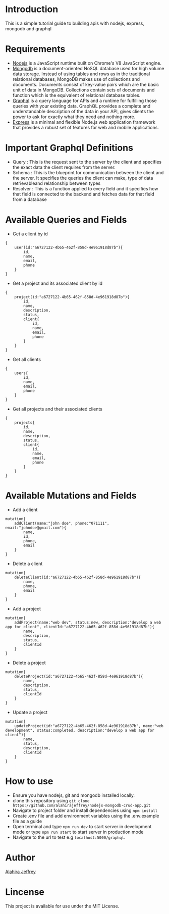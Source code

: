 # Introduction
This is a simple tutorial guide to building apis with nodejs, express, mongodb and graphql

# Requirements
- [Nodejs](https://nodejs.org/en/) is a JavaScript runtime built on Chrome's V8 JavaScript engine.
- [Mongodb](https://www.mongodb.com/try/download/community) is a document-oriented NoSQL database used for high volume data storage. Instead of using tables and rows as in the traditional relational databases, MongoDB makes use of collections and documents. Documents consist of key-value pairs which are the basic unit of data in MongoDB. Collections contain sets of documents and function which is the equivalent of relational database tables.
- [Graphql](https://graphql.org/) is a query language for APIs and a runtime for fulfilling those queries with your existing data. GraphQL provides a complete and understandable description of the data in your API, gives clients the power to ask for exactly what they need and nothing more.
- [Express](https://expressjs.com/) is a minimal and flexible Node.js web application framework that provides a robust set of features for web and mobile applications.

# Important Graphql Definitions
- Query : This is the request sent to the server by the client and specifies the exact data the client requires from the server.
- Schema : This is the blueprint for communication between the client and the server. It specifies the queries the client can make, type of data retrievableand relationship between types
- Resolver : This is a function applied to every field and it specifies how that field is connected to the backend and fetches data for that field from a database

# Available Queries and Fields
- Get a client by id
```
{
    user(id:"a6727122-4b65-462f-858d-4e961918d87b"){
        id,
        name,
        email,
        phone
    }
}
```
- Get a project and its associated client by id
```
{
    project(id:"a6727122-4b65-462f-858d-4e961918d87b"){
        id,
        name,
        description,
        status,
        client{
            id,
            name,
            email,
            phone
        }
    }
}
```
- Get all clients
```
{
    users{
        id,
        name,
        email,
        phone
    }
}
```
- Get all projects and their associated clients
```
{
    projects{
        id,
        name,
        description,
        status,
        client{
            id,
            name,
            email,
            phone
        }
    }
}
```


# Available Mutations and Fields
- Add a client
```
mutation{
    addClient(name:"john doe", phone:"071111", email:"johndoe@gmail.com"){
        name,
        id,
        phone,
        email
    }
}
```
- Delete a client
```
mutation{
    deleteClient(id:"a6727122-4b65-462f-858d-4e961918d87b"){
        name,
        phone,
        email
    }
}
```
- Add a project
```
mutation{
    addProject(name:"web dev", status:new, description:"develop a web app for client", clientId:"a6727122-4b65-462f-858d-4e961918d87b"){
        name,
        description,
        status,
        clientId
    }
}
```
- Delete a project
```
mutation{
    deleteProject(id:"a6727122-4b65-462f-858d-4e961918d87b"){
        name,
        description,
        status,
        clientId
    }
}
```
- Update a project
```
mutation{
    updateProject(id:"a6727122-4b65-462f-858d-4e961918d87b", name:"web development", status:completed, description:"develop a web app for client"){
        name,
        status,
        description,
        clientId
    }
}
```
# How to use
- Ensure you have nodejs, git and mongodb installed locally.
- clone this repository using `git clone https://github.com/alahirajeffrey/nodejs-mongodb-crud-app.git`
-  Navigate to project folder and install dependencies using `npm install`
- Create .env file and add environment variables using the .env.example file as a guide
-  Open terminal and type `npm run dev` to start server in development mode or type `npm run start` to start server in production mode
- Navigate to the url to test e.g `localhost:5000/graphql`. 

# Author
[Alahira Jeffrey]((https://github.com/alahirajeffrey))

# Lincense
This project is available for use under the MIT License.
